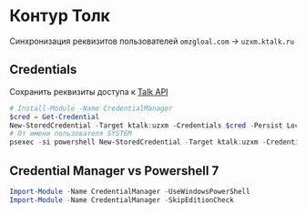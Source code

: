 # Контур Толк

Синхронизация реквизитов пользователей
`omzgloal.com` $\to$ `uzxm.ktalk.ru`

## Credentials

Сохранить реквизиты доступа к
[Talk API]
```powershell
# Install-Module -Name CredentialManager
$cred = Get-Credential
New-StoredCredential -Target ktalk:uzxm -Credentials $cred -Persist LocalMachine
# От имени пользователя SYSTEM
psexec -si powershell New-StoredCredential -Target ktalk:uzxm -Credentials (Get-Credential) -Persist LocalMachine
```

## Credential Manager vs Powershell 7
```powershell
Import-Module -Name CredentialManager -UseWindowsPowerShell
Import-Module -Name CredentialManager -SkipEditionCheck
```

[Talk API]: https://developer.kontur.ru/doc/talk.public.api
